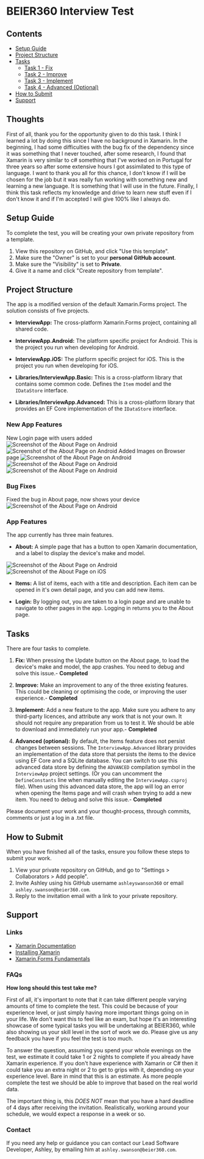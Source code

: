 # BEIER360 Interview Test
## Contents
- [Setup Guide](https://github.com/ashleyswanson360-org/beier360-interview-test/blob/main/README.md#setup-guide)
- [Project Structure](https://github.com/ashleyswanson360-org/beier360-interview-test/blob/main/README.md#project-structure)
- [Tasks](https://github.com/ashleyswanson360-org/beier360-interview-test/blob/main/README.md#tasks)
  - [Task 1 - Fix](https://github.com/ashleyswanson360-org/beier360-interview-test/blob/main/README.md#tasks)
  - [Task 2 - Improve](https://github.com/ashleyswanson360-org/beier360-interview-test/blob/main/README.md#tasks)
  - [Task 3 - Implement](https://github.com/ashleyswanson360-org/beier360-interview-test/blob/main/README.md#tasks)
  - [Task 4 - Advanced (Optional)](https://github.com/ashleyswanson360-org/beier360-interview-test/blob/main/README.md#tasks)
- [How to Submit](https://github.com/ashleyswanson360-org/beier360-interview-test/blob/main/README.md#how-to-submit)
- [Support](https://github.com/ashleyswanson360-org/beier360-interview-test/blob/main/README.md#support)

## Thoughts
First of all, thank you for the opportunity given to do this task. 
I think I learned a lot by doing this since I have no background in Xamarin. 
In the beginning, I had some difficulties with the bug fix of the dependency since it was something that I never touched, after some research, I found that Xamarin is very similar to c# something that I've worked on in Portugal for three years so after some extensive hours I got assimilated to this type of language.
 I want to thank you all for this chance, I don't know if I will be chosen for the job but it was really fun working with something new and learning a new language. It is something that I will use in the future. 
 Finally, I think this task reflects my knowledge and drive to learn new stuff even if I don't know it and if I'm accepted I will give 100% like I always do.

## Setup Guide
To complete the test, you will be creating your own private repository from a template.

1. View this repository on GitHub, and click "Use this template".
2. Make sure the "Owner" is set to your **personal GitHub account**.
3. Make sure the "Visibility" is set to **Private**. 
4. Give it a name and click "Create repository from template". 

## Project Structure
The app is a modified version of the default Xamarin.Forms project. The solution consists of five projects.

- **InterviewApp:**
The cross-platform Xamarin.Forms project, containing all shared code.

- **InterviewApp.Android:**
The platform specific project for Android. This is the project you run when developing for Android.

- **InterviewApp.iOS:**
The platform specific project for iOS. This is the project you run when developing for iOS.

- **Libraries/InterviewApp.Basic:**
This is a cross-platform library that contains some common code. Defines the `Item` model and the `IDataStore` interface.

- **Libraries/InterviewApp.Advanced:**
This is a cross-platform library that provides an EF Core implementation of the `IDataStore` interface.

### New App Features

New Login page with users added
![Screenshot of the About Page on Android](Screenshots/login.png)
![Screenshot of the About Page on Android](Screenshots/login_1.png)
Added Images on Browser page
![Screenshot of the About Page on Android](Screenshots/Feature_Image_1.png)
![Screenshot of the About Page on Android](Screenshots/Feature_Image_2.png)
![Screenshot of the About Page on Android](Screenshots/Feature_Image_3.png)

### Bug Fixes
Fixed the bug in About page, now shows your device
![Screenshot of the About Page on Android](Screenshots/bug_fix.png)



### App Features
The app currently has three main features.

- **About:**
A simple page that has a button to open Xamarin documentation, and a label to display the device's make and model.

![Screenshot of the About Page on Android](Screenshots/Android.jpg)
![Screenshot of the About Page on iOS](Screenshots/iOS.jpg)

- **Items:**
A list of items, each with a title and description. Each item can be opened in it's own detail page, and you can add new items.

- **Login:**
By logging out, you are taken to a login page and are unable to navigate to other pages in the app. Logging in returns you to the About page.

## Tasks
There are four tasks to complete.

1. **Fix:**
When pressing the Update button on the About page, to load the device's make and model, the app crashes. You need to debug and solve this issue.- **Completed**

2. **Improve:**
Make an improvement to any of the three existing features. This could be cleaning or optimising the code, or improving the user experience.- **Completed**

3. **Implement:**
Add a new feature to the app. Make sure you adhere to any third-party licences, and attribute any work that is not your own.
It should not require any preparation from us to test it. We should be able to download and immediately run your app.- **Completed**

4. **Advanced (optional):**
By default, the Items feature does not persist changes between sessions. The `InterviewApp.Advanced` library provides an implementation of the data store that persists the items to the device using EF Core and a SQLite database.
You can switch to use this advanced data store by defining the `ADVANCED` compilation symbol in the `InterviewApp` project settings. (Or you can uncomment the `DefineConstants` line when manually editing the `InterviewApp.csproj` file).
When using this advanced data store, the app will log an error when opening the Items page and will crash when trying to add a new item. You need to debug and solve this issue.- **Completed**
	
Please document your work and your thought-process, through commits, comments or just a log in a .txt file.

## How to Submit
When you have finished all of the tasks, ensure you follow these steps to submit your work.

1. View your private repository on GitHub, and go to "Settings > Collaborators > Add people".
2. Invite Ashley using his GitHub username `ashleyswanson360` or email `ashley.swanson@beier360.com`.
2. Reply to the invitation email with a link to your private repository.

## Support
### Links

- [Xamarin Documentation](https://docs.microsoft.com/en-us/xamarin/)
- [Installing Xamarin](https://docs.microsoft.com/en-us/xamarin/get-started/installation)
- [Xamarin.Forms Fundamentals](https://docs.microsoft.com/en-us/xamarin/xamarin-forms/app-fundamentals/)

### FAQs

**How long should this test take me?**

First of all, it's important to note that it can take different people varying amounts of time to complete the test. This could be because of your experience level, or just simply having more important things going on in your life. We don't want this to feel like an exam, but hope it's an interesting showcase of some typical tasks you will be undertaking at BEIER360, while also showing us your skill level in the sort of work we do. Please give us any feedback you have if you feel the test is too much.

To answer the question, assuming you spend your whole evenings on the test, we estimate it could take 1 or 2 nights to complete if you already have Xamarin experience. If you don't have experience with Xamarin or C# then it could take you an extra night or 2 to get to grips with it, depending on your experience level. Bare in mind that this is an estimate. As more people complete the test we should be able to improve that based on the real world data.

The important thing is, this _DOES NOT_ mean that you have a hard deadline of 4 days after receiving the invitation. Realistically, working around your schedule, we would expect a response in a week or so.

### Contact
If you need any help or guidance you can contact our Lead Software Developer, Ashley, by emailing him at `ashley.swanson@beier360.com`.
